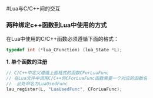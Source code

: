 #Lua与C/C++间的交互
### 两种绑定c++函数到Lua中使用的方式
在Lua中使用的C/C++函数必须遵循下面的格式：
```cpp
typedef int (*lua_CFunction) (lua_State *L);
```
**1. 单个函数的注册**
```cpp
// C/C++中定义遵循上面格式的函数CForLuaFunc
// 在Lua文件中调用C/C++的CForLuaFunc函数需要一个对应的函数名
// 	此处命名为LuaUsedFunc
lau_register(L, "LuaUsedFunc", CForLuaFunc);
```

